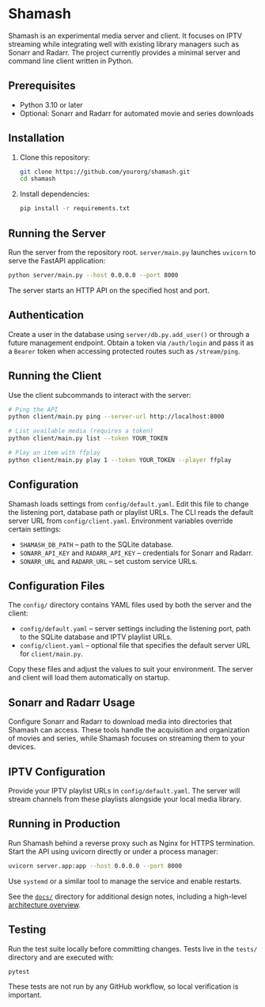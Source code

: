# Shamash

Shamash is an experimental media server and client. It focuses on IPTV streaming while integrating well with existing library managers such as Sonarr and Radarr. The project currently provides a minimal server and command line client written in Python.

## Prerequisites

- Python 3.10 or later
- Optional: Sonarr and Radarr for automated movie and series downloads

## Installation

1. Clone this repository:
   ```bash
   git clone https://github.com/yourorg/shamash.git
   cd shamash
   ```
2. Install dependencies:
   ```bash
   pip install -r requirements.txt
   ```

## Running the Server

Run the server from the repository root. `server/main.py` launches `uvicorn` to
serve the FastAPI application:

```bash
python server/main.py --host 0.0.0.0 --port 8000
```

The server starts an HTTP API on the specified host and port.

## Authentication

Create a user in the database using `server/db.py.add_user()` or through a
future management endpoint. Obtain a token via `/auth/login` and pass it as a
`Bearer` token when accessing protected routes such as `/stream/ping`.

## Running the Client

Use the client subcommands to interact with the server:

```bash
# Ping the API
python client/main.py ping --server-url http://localhost:8000

# List available media (requires a token)
python client/main.py list --token YOUR_TOKEN

# Play an item with ffplay
python client/main.py play 1 --token YOUR_TOKEN --player ffplay
```

## Configuration

Shamash loads settings from `config/default.yaml`. Edit this file to change
the listening port, database path or playlist URLs. The CLI reads the default
server URL from `config/client.yaml`. Environment variables override certain
settings:

* `SHAMASH_DB_PATH` – path to the SQLite database.
* `SONARR_API_KEY` and `RADARR_API_KEY` – credentials for Sonarr and Radarr.
* `SONARR_URL` and `RADARR_URL` – set custom service URLs.

## Configuration Files

The `config/` directory contains YAML files used by both the server and the
client:

* `config/default.yaml` &ndash; server settings including the listening port,
  path to the SQLite database and IPTV playlist URLs.
* `config/client.yaml` &ndash; optional file that specifies the default server
  URL for `client/main.py`.

Copy these files and adjust the values to suit your environment. The server and
client will load them automatically on startup.

## Sonarr and Radarr Usage

Configure Sonarr and Radarr to download media into directories that Shamash can access. These tools handle the acquisition and organization of movies and series, while Shamash focuses on streaming them to your devices.

## IPTV Configuration

Provide your IPTV playlist URLs in `config/default.yaml`. The server will stream channels from these playlists alongside your local media library.

## Running in Production

Run Shamash behind a reverse proxy such as Nginx for HTTPS termination.
Start the API using uvicorn directly or under a process manager:

```bash
uvicorn server.app:app --host 0.0.0.0 --port 8000
```

Use `systemd` or a similar tool to manage the service and enable restarts.

See the [`docs/`](docs/README.md) directory for additional design notes,
including a high-level [architecture overview](docs/architecture.md).

## Testing

Run the test suite locally before committing changes. Tests live in the
`tests/` directory and are executed with:

```bash
pytest
```

These tests are not run by any GitHub workflow, so local verification is
important.
